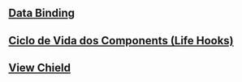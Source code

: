 ## [Data Binding](_01-data-binding.md)
## [Ciclo de Vida dos Components (Life Hooks)](_02-ciclo-de-vida-dos-components.md)
## [View Chield](#)
